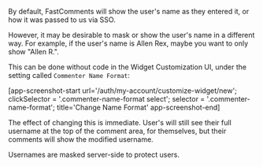 By default, FastComments will show the user's name as they entered it, or how it was passed to us via SSO.

However, it may be desirable to mask or show the user's name in a different way. For example, if the user's name is Allen Rex, maybe
you want to only show "Allen R.".

This can be done without code in the Widget Customization UI, under the setting called `Commenter Name Format`:

[app-screenshot-start url='/auth/my-account/customize-widget/new'; clickSelector = '.commenter-name-format select'; selector = '.commenter-name-format'; title='Change Name Format' app-screenshot-end]

The effect of changing this is immediate. User's will still see their full username at the top of the comment area, for themselves, but their comments will show
the modified username.

Usernames are masked server-side to protect users.
